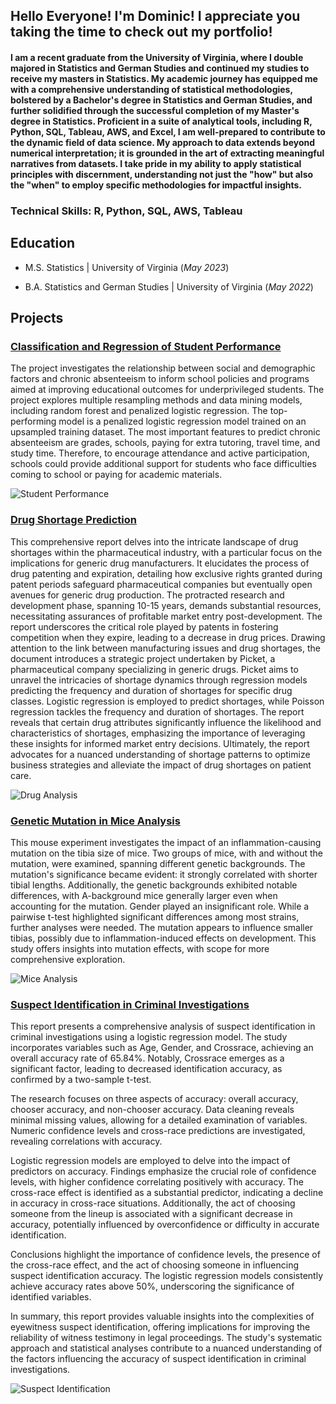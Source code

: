 
## Hello Everyone! I'm Dominic! I appreciate you taking the time to check out my portfolio!

#### I am a recent graduate from the University of Virginia, where I double majored in Statistics and German Studies and continued my studies to receive my masters in Statistics. My academic journey has equipped me with a comprehensive understanding of statistical methodologies, bolstered by a Bachelor's degree in Statistics and German Studies, and further solidified through the successful completion of my Master's degree in Statistics. Proficient in a suite of analytical tools, including R, Python, SQL, Tableau, AWS, and Excel, I am well-prepared to contribute to the dynamic field of data science. My approach to data extends beyond numerical interpretation; it is grounded in the art of extracting meaningful narratives from datasets. I take pride in my ability to apply statistical principles with discernment, understanding not just the "how" but also the "when" to employ specific methodologies for impactful insights.



### Technical Skills: R, Python, SQL, AWS, Tableau


## Education

  - M.S. Statistics | University of Virginia (_May 2023_)

  - B.A. Statistics and German Studies | University of Virginia (_May 2022_)




## Projects

### [Classification and Regression of Student Performance](/assets/SYS_6018_Final_Paper.pdf)

The project investigates the relationship between social and demographic factors and chronic absenteeism to inform school policies and programs aimed at
improving educational outcomes for underprivileged students. The project
explores multiple resampling methods and data mining models, including
random forest and penalized logistic regression. The top-performing model
is a penalized logistic regression model trained on an upsampled training
dataset. The most important features to predict chronic absenteeism are
grades, schools, paying for extra tutoring, travel time, and study time. Therefore, to encourage attendance and active participation, schools could provide
additional support for students who face difficulties coming to school or paying for academic materials.

![Student Performance](/assets/Set-of-Highschool-Student-Cartoon-Graphics-1.jpg)



### [Drug Shortage Prediction](https://s3.amazonaws.com/symp.csm.usprod/alumni-virginia/files/b8f/b8f7641d5c0bfc729ecf0c86f682f17e.pdf?X-Amz-Content-Sha256=UNSIGNED-PAYLOAD&X-Amz-Algorithm=AWS4-HMAC-SHA256&X-Amz-Credential=AKIAID3RBESXBCESHUGA%2F20231018%2Fus-east-1%2Fs3%2Faws4_request&X-Amz-Date=20231018T175240Z&X-Amz-SignedHeaders=host&X-Amz-Expires=3600&X-Amz-Signature=9c34475179485617587a3941a82395ccc697dbb369b250ae479cd6417184c117)


This comprehensive report delves into the intricate landscape of drug shortages within the pharmaceutical industry, with a particular focus on the implications for generic drug manufacturers. It elucidates the process of drug patenting and expiration, detailing how exclusive rights granted during patent periods safeguard pharmaceutical companies but eventually open avenues for generic drug production. The protracted research and development phase, spanning 10-15 years, demands substantial resources, necessitating assurances of profitable market entry post-development. The report underscores the critical role played by patents in fostering competition when they expire, leading to a decrease in drug prices. Drawing attention to the link between manufacturing issues and drug shortages, the document introduces a strategic project undertaken by Picket, a pharmaceutical company specializing in generic drugs. Picket aims to unravel the intricacies of shortage dynamics through regression models predicting the frequency and duration of shortages for specific drug classes. Logistic regression is employed to predict shortages, while Poisson regression tackles the frequency and duration of shortages. The report reveals that certain drug attributes significantly influence the likelihood and characteristics of shortages, emphasizing the importance of leveraging these insights for informed market entry decisions. Ultimately, the report advocates for a nuanced understanding of shortage patterns to optimize business strategies and alleviate the impact of drug shortages on patient care.

![Drug Analysis](/assets/drug-clipart-analgesic-8.png)


### [Genetic Mutation in Mice Analysis](https://s3.amazonaws.com/symp.csm.usprod/alumni-virginia/files/989/989a7a36ca03ab817f7dcc29f6cbbe11.pdf?X-Amz-Content-Sha256=UNSIGNED-PAYLOAD&X-Amz-Algorithm=AWS4-HMAC-SHA256&X-Amz-Credential=AKIAID3RBESXBCESHUGA%2F20231018%2Fus-east-1%2Fs3%2Faws4_request&X-Amz-Date=20231018T172711Z&X-Amz-SignedHeaders=host&X-Amz-Expires=3600&X-Amz-Signature=94f2a7976f5dfd122de092bc967978a5b763d6a400e790ca9399b2b66ca858c5)

This mouse experiment investigates the impact of an inflammation-causing mutation on the tibia size of mice. Two groups of mice, with and without the mutation, were examined, spanning different genetic backgrounds. The mutation's significance became evident: it strongly correlated with shorter tibial lengths. Additionally, the genetic backgrounds exhibited notable differences, with A-background mice generally larger even when accounting for the mutation. Gender played an insignificant role. While a pairwise t-test highlighted significant differences among most strains, further analyses were needed. The mutation appears to influence smaller tibias, possibly due to inflammation-induced effects on development. This study offers insights into mutation effects, with scope for more comprehensive exploration.

![Mice Analysis](/assets/mouse_clipart.jpg)



### [Suspect Identification in Criminal Investigations](https://s3.amazonaws.com/symp.csm.usprod/alumni-virginia/files/bb1/bb127db43b871b6325347c9856a2fdfd.pdf?X-Amz-Content-Sha256=UNSIGNED-PAYLOAD&X-Amz-Algorithm=AWS4-HMAC-SHA256&X-Amz-Credential=AKIAID3RBESXBCESHUGA%2F20231019%2Fus-east-1%2Fs3%2Faws4_request&X-Amz-Date=20231019T235105Z&X-Amz-SignedHeaders=host&X-Amz-Expires=3600&X-Amz-Signature=4021f66277727a2b14552ebe904f3e6b7ffab8c6ea32404f4cfb823491e3251d)

This report presents a comprehensive analysis of suspect identification in criminal investigations using a logistic regression model. The study incorporates variables such as Age, Gender, and Crossrace, achieving an overall accuracy rate of 65.84%. Notably, Crossrace emerges as a significant factor, leading to decreased identification accuracy, as confirmed by a two-sample t-test.

The research focuses on three aspects of accuracy: overall accuracy, chooser accuracy, and non-chooser accuracy. Data cleaning reveals minimal missing values, allowing for a detailed examination of variables. Numeric confidence levels and cross-race predictions are investigated, revealing correlations with accuracy.

Logistic regression models are employed to delve into the impact of predictors on accuracy. Findings emphasize the crucial role of confidence levels, with higher confidence correlating positively with accuracy. The cross-race effect is identified as a substantial predictor, indicating a decline in accuracy in cross-race situations. Additionally, the act of choosing someone from the lineup is associated with a significant decrease in accuracy, potentially influenced by overconfidence or difficulty in accurate identification.

Conclusions highlight the importance of confidence levels, the presence of the cross-race effect, and the act of choosing someone in influencing suspect identification accuracy. The logistic regression models consistently achieve accuracy rates above 50%, underscoring the significance of identified variables.

In summary, this report provides valuable insights into the complexities of eyewitness suspect identification, offering implications for improving the reliability of witness testimony in legal proceedings. The study's systematic approach and statistical analyses contribute to a nuanced understanding of the factors influencing the accuracy of suspect identification in criminal investigations.

![Suspect Identification](/assets/susp2.jpg)
